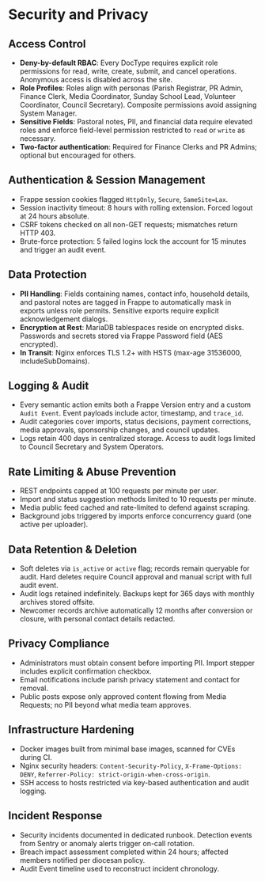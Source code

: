 # Security and Privacy

## Access Control
- **Deny-by-default RBAC**: Every DocType requires explicit role permissions for
  read, write, create, submit, and cancel operations. Anonymous access is
  disabled across the site.
- **Role Profiles**: Roles align with personas (Parish Registrar, PR Admin,
  Finance Clerk, Media Coordinator, Sunday School Lead, Volunteer Coordinator,
  Council Secretary). Composite permissions avoid assigning System Manager.
- **Sensitive Fields**: Pastoral notes, PII, and financial data require elevated
  roles and enforce field-level permission restricted to `read` or `write` as
  necessary.
- **Two-factor authentication**: Required for Finance Clerks and PR Admins;
  optional but encouraged for others.

## Authentication & Session Management
- Frappe session cookies flagged `HttpOnly`, `Secure`, `SameSite=Lax`.
- Session inactivity timeout: 8 hours with rolling extension. Forced logout at
  24 hours absolute.
- CSRF tokens checked on all non-GET requests; mismatches return HTTP 403.
- Brute-force protection: 5 failed logins lock the account for 15 minutes and
  trigger an audit event.

## Data Protection
- **PII Handling**: Fields containing names, contact info, household details,
  and pastoral notes are tagged in Frappe to automatically mask in exports unless
  role permits. Sensitive exports require explicit acknowledgement dialogs.
- **Encryption at Rest**: MariaDB tablespaces reside on encrypted disks.
  Passwords and secrets stored via Frappe Password field (AES encrypted).
- **In Transit**: Nginx enforces TLS 1.2+ with HSTS (max-age 31536000, includeSubDomains).

## Logging & Audit
- Every semantic action emits both a Frappe Version entry and a custom
  `Audit Event`. Event payloads include actor, timestamp, and `trace_id`.
- Audit categories cover imports, status decisions, payment corrections, media
  approvals, sponsorship changes, and council updates.
- Logs retain 400 days in centralized storage. Access to audit logs limited to
  Council Secretary and System Operators.

## Rate Limiting & Abuse Prevention
- REST endpoints capped at 100 requests per minute per user.
- Import and status suggestion methods limited to 10 requests per minute.
- Media public feed cached and rate-limited to defend against scraping.
- Background jobs triggered by imports enforce concurrency guard (one active per
  uploader).

## Data Retention & Deletion
- Soft deletes via `is_active` or `active` flag; records remain queryable for
  audit. Hard deletes require Council approval and manual script with full audit
  event.
- Audit logs retained indefinitely. Backups kept for 365 days with monthly
  archives stored offsite.
- Newcomer records archive automatically 12 months after conversion or closure,
  with personal contact details redacted.

## Privacy Compliance
- Administrators must obtain consent before importing PII. Import stepper
  includes explicit confirmation checkbox.
- Email notifications include parish privacy statement and contact for removal.
- Public posts expose only approved content flowing from Media Requests; no PII
  beyond what media team approves.

## Infrastructure Hardening
- Docker images built from minimal base images, scanned for CVEs during CI.
- Nginx security headers: `Content-Security-Policy`, `X-Frame-Options: DENY`,
  `Referrer-Policy: strict-origin-when-cross-origin`.
- SSH access to hosts restricted via key-based authentication and audit logging.

## Incident Response
- Security incidents documented in dedicated runbook. Detection events from
  Sentry or anomaly alerts trigger on-call rotation.
- Breach impact assessment completed within 24 hours; affected members notified
  per diocesan policy.
- Audit Event timeline used to reconstruct incident chronology.
